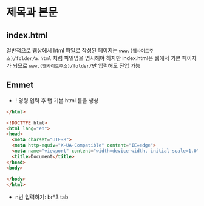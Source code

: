 # 제목과 본문
## index.html
일반적으로 웹상에서 html 파일로 작성된 페이지는 `www.(웹사이트주소)/folder/a.html` 처럼 파일명을 명시해야 하지만 index.html은 웹에서 기본 페이지가 되므로 `www.(웹사이트주소)/folder/`만 입력해도 진입 가능

## Emmet
- ! 명령 입력 후 탭
기본 html 틀을 생성
```html
</html>

<!DOCTYPE html>
<html lang="en">
<head>
  <meta charset="UTF-8">
  <meta http-equiv="X-UA-Compatible" content="IE=edge">
  <meta name="viewport" content="width=device-width, initial-scale=1.0">
  <title>Document</title>
</head>
<body>
  
</body>
</html>
```

- n번 입력하기: br*3 tab
